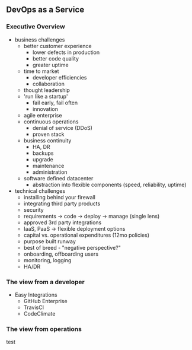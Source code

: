 ## DevOps as a Service
### Executive Overview
- business challenges
  - better customer experience
    - lower defects in production
    - better code quality
    - greater uptime
  - time to market
    - developer efficiencies
    - collaboration
  - thought leadership
  - 'run like a startup'
    - fail early, fail often
    - innovation
  - agile enterprise
  - continuous operations
    - denial of service (DDoS)
    - proven stack
  - business continuity
    - HA, DR
    - backups
    - upgrade 
    - maintenance
    - administration 
  - software defined datacenter
    - abstraction into flexible components (speed, reliability, uptime)   
- technical challenges
  - installing behind your firewall
  - integrating third party products
  - security
  - requirements -> code -> deploy -> manage (single lens)
  - approved 3rd party integrations
  - IaaS, PaaS -> flexible deployment options
  - capital vs. operational expenditures (12mo policies)
  - purpose built runway
  - best of breed - "negative perspective?"
  - onboarding, offboarding users
  - monitoring, logging
  - HA/DR  

### The view from a developer
- Easy Integrations
  - GitHub Enterprise
  - TravisCI
  - CodeClimate  

### The view from operations
test
